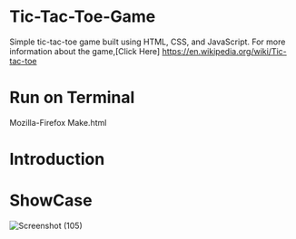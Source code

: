 # Tic-Tac-Toe-Game
Simple tic-tac-toe game built using HTML, CSS, and JavaScript. For more information about the game,[Click Here] https://en.wikipedia.org/wiki/Tic-tac-toe

# Run on Terminal
Mozilla-Firefox Make.html

# Introduction

# ShowCase
![Screenshot (105)](https://github.com/Sauravkr1806/Tic-Tac-Toe-Game/assets/136987475/d2e95f6f-37f4-459a-b2c2-b3797bdd09e2)
